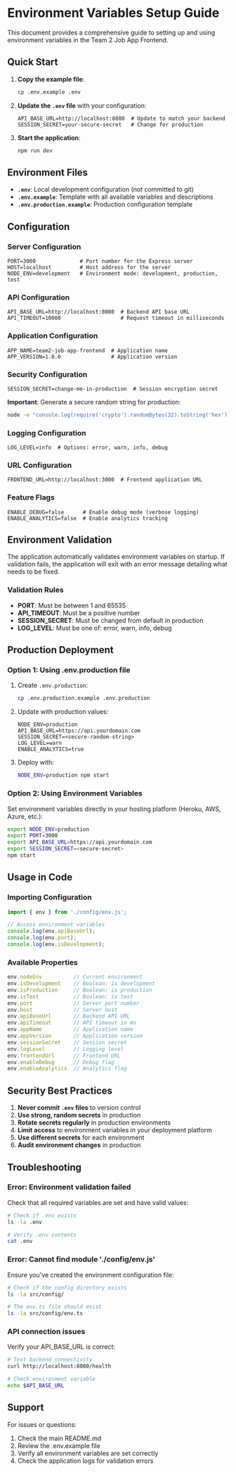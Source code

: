 # Environment Variables Setup Guide

This document provides a comprehensive guide to setting up and using environment variables in the Team 2 Job App Frontend.

## Quick Start

1. **Copy the example file**:
   ```bash
   cp .env.example .env
   ```

2. **Update the `.env` file** with your configuration:
   ```env
   API_BASE_URL=http://localhost:8080  # Update to match your backend
   SESSION_SECRET=your-secure-secret   # Change for production
   ```

3. **Start the application**:
   ```bash
   npm run dev
   ```

## Environment Files

- **`.env`**: Local development configuration (not committed to git)
- **`.env.example`**: Template with all available variables and descriptions
- **`.env.production.example`**: Production configuration template

## Configuration

### Server Configuration

```env
PORT=3000              # Port number for the Express server
HOST=localhost         # Host address for the server
NODE_ENV=development   # Environment mode: development, production, test
```

### API Configuration

```env
API_BASE_URL=http://localhost:8080  # Backend API base URL
API_TIMEOUT=10000                   # Request timeout in milliseconds
```

### Application Configuration

```env
APP_NAME=team2-job-app-frontend  # Application name
APP_VERSION=1.0.0                # Application version
```

### Security Configuration

```env
SESSION_SECRET=change-me-in-production  # Session encryption secret
```

**Important**: Generate a secure random string for production:
```bash
node -e "console.log(require('crypto').randomBytes(32).toString('hex'))"
```

### Logging Configuration

```env
LOG_LEVEL=info  # Options: error, warn, info, debug
```

### URL Configuration

```env
FRONTEND_URL=http://localhost:3000  # Frontend application URL
```

### Feature Flags

```env
ENABLE_DEBUG=false      # Enable debug mode (verbose logging)
ENABLE_ANALYTICS=false  # Enable analytics tracking
```

## Environment Validation

The application automatically validates environment variables on startup. If validation fails, the application will exit with an error message detailing what needs to be fixed.

### Validation Rules

- **PORT**: Must be between 1 and 65535
- **API_TIMEOUT**: Must be a positive number
- **SESSION_SECRET**: Must be changed from default in production
- **LOG_LEVEL**: Must be one of: error, warn, info, debug

## Production Deployment

### Option 1: Using .env.production file

1. Create `.env.production`:
   ```bash
   cp .env.production.example .env.production
   ```

2. Update with production values:
   ```env
   NODE_ENV=production
   API_BASE_URL=https://api.yourdomain.com
   SESSION_SECRET=<secure-random-string>
   LOG_LEVEL=warn
   ENABLE_ANALYTICS=true
   ```

3. Deploy with:
   ```bash
   NODE_ENV=production npm start
   ```

### Option 2: Using Environment Variables

Set environment variables directly in your hosting platform (Heroku, AWS, Azure, etc.):

```bash
export NODE_ENV=production
export PORT=3000
export API_BASE_URL=https://api.yourdomain.com
export SESSION_SECRET=<secure-secret>
npm start
```

## Usage in Code

### Importing Configuration

```typescript
import { env } from './config/env.js';

// Access environment variables
console.log(env.apiBaseUrl);
console.log(env.port);
console.log(env.isDevelopment);
```

### Available Properties

```typescript
env.nodeEnv          // Current environment
env.isDevelopment    // Boolean: is development
env.isProduction     // Boolean: is production
env.isTest           // Boolean: is test
env.port             // Server port number
env.host             // Server host
env.apiBaseUrl       // Backend API URL
env.apiTimeout       // API timeout in ms
env.appName          // Application name
env.appVersion       // Application version
env.sessionSecret    // Session secret
env.logLevel         // Logging level
env.frontendUrl      // Frontend URL
env.enableDebug      // Debug flag
env.enableAnalytics  // Analytics flag
```

## Security Best Practices

1. **Never commit `.env` files** to version control
2. **Use strong, random secrets** in production
3. **Rotate secrets regularly** in production environments
4. **Limit access** to environment variables in your deployment platform
5. **Use different secrets** for each environment
6. **Audit environment changes** in production

## Troubleshooting

### Error: Environment validation failed

Check that all required variables are set and have valid values:

```bash
# Check if .env exists
ls -la .env

# Verify .env contents
cat .env
```

### Error: Cannot find module './config/env.js'

Ensure you've created the environment configuration file:

```bash
# Check if the config directory exists
ls -la src/config/

# The env.ts file should exist
ls -la src/config/env.ts
```

### API connection issues

Verify your API_BASE_URL is correct:

```bash
# Test backend connectivity
curl http://localhost:8080/health

# Check environment variable
echo $API_BASE_URL
```

## Support

For issues or questions:
1. Check the main README.md
2. Review the .env.example file
3. Verify all environment variables are set correctly
4. Check the application logs for validation errors
